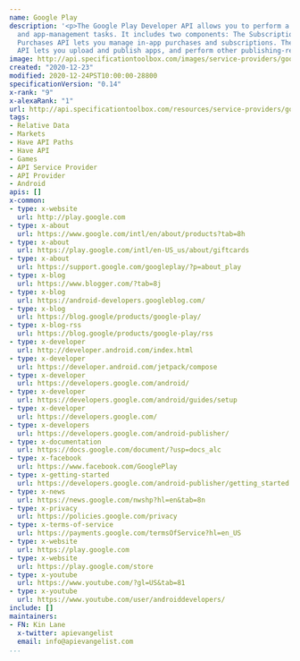 ```yaml
---
name: Google Play
description: '<p>The Google Play Developer API allows you to perform a number of publishing
  and app-management tasks. It includes two components: The Subscriptions and In-App
  Purchases API lets you manage in-app purchases and subscriptions. The Publishing
  API lets you upload and publish apps, and perform other publishing-related tasks.</p>'
image: http://api.specificationtoolbox.com/images/service-providers/google-play.jpg
created: "2020-12-23"
modified: 2020-12-24PST10:00:00-28800
specificationVersion: "0.14"
x-rank: "9"
x-alexaRank: "1"
url: http://api.specificationtoolbox.com/resources/service-providers/google-play/
tags:
- Relative Data
- Markets
- Have API Paths
- Have API
- Games
- API Service Provider
- API Provider
- Android
apis: []
x-common:
- type: x-website
  url: http://play.google.com
- type: x-about
  url: https://www.google.com/intl/en/about/products?tab=8h
- type: x-about
  url: https://play.google.com/intl/en-US_us/about/giftcards
- type: x-about
  url: https://support.google.com/googleplay/?p=about_play
- type: x-blog
  url: https://www.blogger.com/?tab=8j
- type: x-blog
  url: https://android-developers.googleblog.com/
- type: x-blog
  url: https://blog.google/products/google-play/
- type: x-blog-rss
  url: https://blog.google/products/google-play/rss
- type: x-developer
  url: http://developer.android.com/index.html
- type: x-developer
  url: https://developer.android.com/jetpack/compose
- type: x-developer
  url: https://developers.google.com/android/
- type: x-developer
  url: https://developers.google.com/android/guides/setup
- type: x-developer
  url: https://developers.google.com/
- type: x-developers
  url: https://developers.google.com/android-publisher/
- type: x-documentation
  url: https://docs.google.com/document/?usp=docs_alc
- type: x-facebook
  url: https://www.facebook.com/GooglePlay
- type: x-getting-started
  url: https://developers.google.com/android-publisher/getting_started
- type: x-news
  url: https://news.google.com/nwshp?hl=en&tab=8n
- type: x-privacy
  url: https://policies.google.com/privacy
- type: x-terms-of-service
  url: https://payments.google.com/termsOfService?hl=en_US
- type: x-website
  url: https://play.google.com
- type: x-website
  url: https://play.google.com/store
- type: x-youtube
  url: https://www.youtube.com/?gl=US&tab=81
- type: x-youtube
  url: https://www.youtube.com/user/androiddevelopers/
include: []
maintainers:
- FN: Kin Lane
  x-twitter: apievangelist
  email: info@apievangelist.com
...
```


